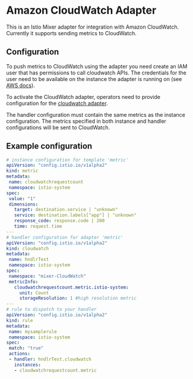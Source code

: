 # Amazon CloudWatch Adapter

This is an Istio Mixer adapter for integration with Amazon CloudWatch. Currently it supports sending metrics to CloudWatch.

## Configuration

To push metrics to CloudWatch using the adapter you need create an IAM user that has permissions to call cloudwatch APIs. The credentials for the user need to be available on the instance the adapter is running on (see [AWS docs](https://docs.aws.amazon.com/sdk-for-java/v1/developer-guide/setup-credentials.html)).

To activate the CloudWatch adapter, operators need to provide configuration for the
[cloudwatch adapter](https://istio.io/docs/reference/config/adapters/cloudwatch.html).

The handler configuration must contain the same metrics as the instance configuration. The metrics specified in both instance and handler configurations will be sent to CloudWatch.

## Example configuration

```yaml
# instance configuration for template 'metric'
apiVersion: "config.istio.io/v1alpha2"
kind: metric
metadata:
 name: cloudwatchrequestcount
 namespace: istio-system
spec:
 value: "1"
 dimensions:
   target: destination.service | "unknown"
   service: destination.labels["app"] | "unknown"
   response_code: response.code | 200
   time: request.time
---
# handler configuration for adapter 'metric'
apiVersion: "config.istio.io/v1alpha2"
kind: cloudwatch
metadata:
 name: hndlrTest
 namespace: istio-system
spec:
 namespace: "mixer-CloudWatch"
 metricInfo:
   cloudwatchrequestcount.metric.istio-system:
     unit: Count
     storageResolution: 1 #high resolution metric
---
# rule to dispatch to your handler
apiVersion: "config.istio.io/v1alpha2"
kind: rule
metadata:
 name: mysamplerule
 namespace: istio-system
spec:
 match: "true"
 actions:
 - handler: hndlrTest.cloudwatch
   instances:
   - cloudwatchrequestcount.metric
```
